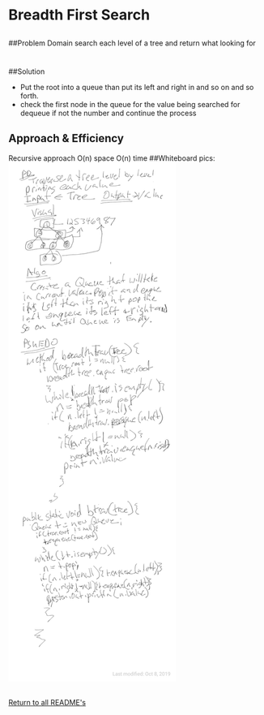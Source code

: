 # Breadth First Search

##
##Problem Domain
search each level of a tree and return what looking for

#
##Solution
* Put the root into a queue than put its left and right in and so on and so forth.
* check the first node in the queue for the value being searched for dequeue if not the number and continue the process
## Approach & Efficiency
Recursive approach  O(n) space O(n) time
##Whiteboard pics:
<img src="../assets/breadth.jpg">

##

[Return to all README's](../README.md) 